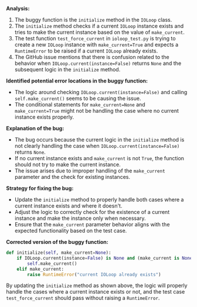 **Analysis:**

1. The buggy function is the `initialize` method in the `IOLoop` class.
2. The `initialize` method checks if a current `IOLoop` instance exists and tries to make the current instance based on the value of `make_current`.
3. The test function `test_force_current` in `ioloop_test.py` is trying to create a new `IOLoop` instance with `make_current=True` and expects a `RuntimeError` to be raised if a current `IOLoop` already exists.
4. The GitHub issue mentions that there is confusion related to the behavior when `IOLoop.current(instance=False)` returns `None` and the subsequent logic in the `initialize` method.

**Identified potential error locations in the buggy function:**
- The logic around checking `IOLoop.current(instance=False)` and calling `self.make_current()` seems to be causing the issue.
- The conditional statements for `make_current=None` and `make_current=True` might not be handling the case where no current instance exists properly.

**Explanation of the bug:**
- The bug occurs because the current logic in the `initialize` method is not clearly handling the case when `IOLoop.current(instance=False)` returns `None`.
- If no current instance exists and `make_current` is not `True`, the function should not try to make the current instance.
- The issue arises due to improper handling of the `make_current` parameter and the check for existing instances.

**Strategy for fixing the bug:**
- Update the `initialize` method to properly handle both cases where a current instance exists and where it doesn't.
- Adjust the logic to correctly check for the existence of a current instance and make the instance only when necessary.
- Ensure that the `make_current` parameter behavior aligns with the expected functionality based on the test case.

**Corrected version of the buggy function:**
```python
def initialize(self, make_current=None):
    if IOLoop.current(instance=False) is None and (make_current is None or make_current):
        self.make_current()
    elif make_current:
        raise RuntimeError("current IOLoop already exists")
```

By updating the `initialize` method as shown above, the logic will properly handle the cases where a current instance exists or not, and the test case `test_force_current` should pass without raising a `RuntimeError`.